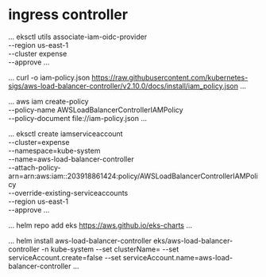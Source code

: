 # ingress controller

...
eksctl utils associate-iam-oidc-provider \
    --region us-east-1 \
    --cluster expense \
    --approve
...

...
curl -o iam-policy.json https://raw.githubusercontent.com/kubernetes-sigs/aws-load-balancer-controller/v2.10.0/docs/install/iam_policy.json
...

...
aws iam create-policy \
    --policy-name AWSLoadBalancerControllerIAMPolicy \
    --policy-document file://iam-policy.json
...

...
eksctl create iamserviceaccount \
--cluster=expense \
--namespace=kube-system \
--name=aws-load-balancer-controller \
--attach-policy-arn=arn:aws:iam::203918861424:policy/AWSLoadBalancerControllerIAMPolicy \
--override-existing-serviceaccounts \
--region us-east-1 \
--approve
...


...
helm repo add eks https://aws.github.io/eks-charts
...

...
helm install aws-load-balancer-controller eks/aws-load-balancer-controller -n kube-system --set clusterName=<cluster-name> --set serviceAccount.create=false --set serviceAccount.name=aws-load-balancer-controller
...
